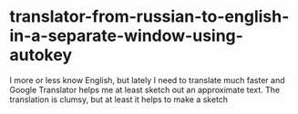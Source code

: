 # translator-from-russian-to-english-in-a-separate-window-using-autokey
I more or less know English, but lately I need to translate much faster and Google Translator helps me at least sketch out an approximate text. The translation is clumsy, but at least it helps to make a sketch
